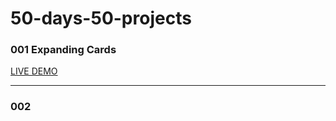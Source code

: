 # 50-days-50-projects

### 001 Expanding Cards
[LIVE DEMO](001-expanding-cards.vercel.app)

---
### 002
